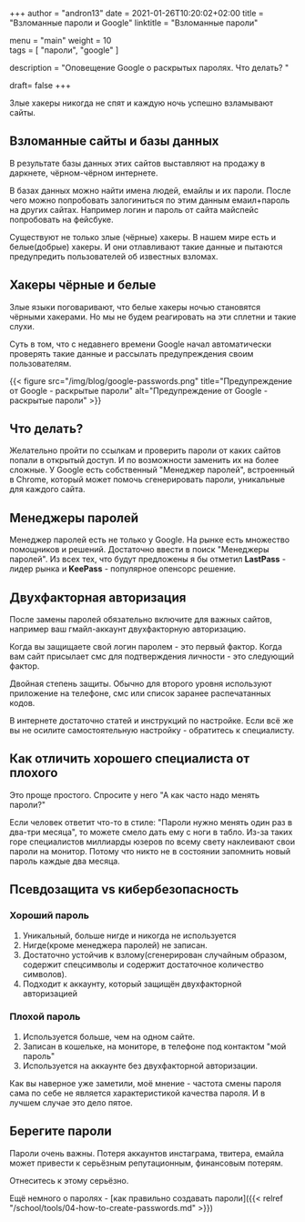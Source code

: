 +++
author = "andron13"
date = 2021-01-26T10:20:02+02:00
title = "Взломанные пароли и Google"
linktitle = "Взломанные пароли"

menu = "main"
weight = 10  
tags = [
"пароли", "google"
]

description = "Оповещение Google о раскрытых паролях. Что делать? "

draft= false
+++

Злые хакеры никогда не спят и каждую ночь успешно взламывают сайты. 

## Взломанные сайты и базы данных

В результате базы данных этих сайтов выставляют на продажу в даркнете, чёрном-чёрном интернете. 

В базах данных можно найти имена людей, емайлы и их пароли. После чего можно попробовать залогиниться по этим данным емаил+пароль на других сайтах. Например логин и пароль от сайта майспейс попробовать на фейсбуке. 

Существуют не только злые (чёрные) хакеры. В нашем мире есть и белые(добрые) хакеры. И они отлавливают такие данные и пытаются предупредить пользователей об известных взломах. 

## Хакеры чёрные и белые

Злые языки поговаривают, что белые хакеры ночью становятся чёрными хакерами. Но мы не будем реагировать на эти сплетни и такие слухи. 

Суть в том, что с недавнего времени Google начал автоматически проверять такие данные и рассылать предупреждения своим пользователям. 

{{< figure src="/img/blog/google-passwords.png" title="Предупреждение от Google - раскрытые пароли" alt="Предупреждение от Google - раскрытые пароли" >}}

## Что делать?

Желательно пройти по ссылкам и проверить пароли от каких сайтов попали в открытый доступ. И по возможности заменить их на более сложные. У Google есть собственный "Менеджер паролей", встроенный в Chrome, который может помочь сгенерировать пароли, уникальные для каждого сайта.

## Менеджеры паролей

Менеджер паролей есть не только у Google. На рынке есть множество помощников и решений. Достаточно ввести в поиск "Менеджеры паролей". Из всех тех, что будут предложены я бы отметил **LastPass** - лидер рынка и **KeePass** - популярное опенсорс решение. 

## Двухфакторная авторизация

После замены паролей обязательно включите для важных сайтов, например ваш гмайл-аккаунт двухфакторную авторизацию. 

Когда вы защищаете свой логин паролем - это первый фактор. 
Когда вам сайт присылает смс для подтверждения личности - это следующий фактор. 

Двойная степень защиты. Обычно для второго уровня используют приложение на телефоне, смс или список заранее распечатанных кодов. 

В интернете достаточно статей и инструкций по настройке. Если всё же вы не осилите самостоятельную настройку - обратитесь к специалисту. 

## Как отличить хорошего специалиста от плохого

Это проще простого. Спросите у него "А как часто надо менять пароли?"

Если человек ответит что-то в стиле: "Пароли нужно менять один раз в два-три месяца", то можете смело дать ему с ноги в табло. Из-за таких горе специалистов миллиарды юзеров по всему свету наклеивают свои пароли на монитор. Потому что никто не в состоянии запомнить новый пароль каждые два месяца. 

## Псевдозащита vs кибербезопасность

### Хороший пароль 

1. Уникальный, больше нигде и никогда не используется
2. Нигде(кроме менеджера паролей) не записан.
3. Достаточно устойчив к взлому(сгенерирован случайным образом, содержит спецсимволы и содержит достаточное количество символов).
4. Подходит к аккаунту, который защищён двухфакторной авторизацией

###  Плохой пароль 

1. Используется больше, чем на одном сайте.
2. Записан в кошельке, на мониторе, в телефоне под контактом "мой пароль"
3. Используется на аккаунте без двухфакторной авторизации.

Как вы наверное уже заметили, моё мнение - частота смены пароля сама по себе не является характеристикой качества пароля. И в лучшем случае это дело пятое.

## Берегите пароли  

Пароли очень важны. Потеря аккаунтов инстаграма, твитера, емайла может привести к серьёзным репутационным, финансовым потерям. 

Отнеситесь к этому серьёзно. 

Ещё немного о паролях - [как правильно создавать пароли]({{< relref "/school/tools/04-how-to-create-passwords.md" >}})

